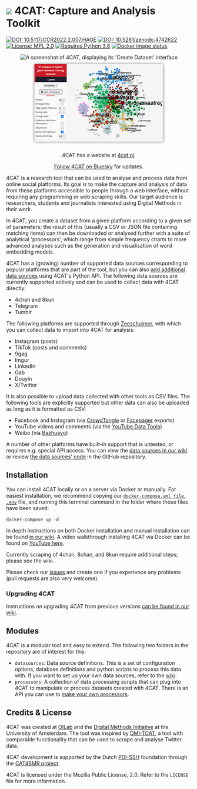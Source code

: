 # ![](https://github.com/digitalmethodsinitiative/4cat/tree/master/common/assets/logo_readme.png) 4CAT: Capture and Analysis Toolkit

[![DOI: 10.5117/CCR2022.2.007.HAGE](https://zenodo.org/badge/DOI/10.5117/ccr2022.2.007.hage.svg)](https://doi.org/10.5117/CCR2022.2.007.HAGE)
[![DOI: 10.5281/zenodo.4742622](https://zenodo.org/badge/DOI/10.5281/zenodo.4742622.svg)](https://doi.org/10.5281/zenodo.4742622)
[![License: MPL 2.0](https://img.shields.io/badge/license-MPL--2.0-informational)](https://github.com/digitalmethodsinitiative/4cat/blob/master/LICENSE)
[![Requires Python 3.8](https://img.shields.io/badge/py-v3.8-blue)](https://www.python.org/)
[![Docker image status](https://github.com/digitalmethodsinitiative/4cat/actions/workflows/docker_latest.yml/badge.svg)](https://github.com/digitalmethodsinitiative/4cat/actions/workflows/docker_latest.yml)

<p align="center"><img alt="A screenshot of 4CAT, displaying its 'Create Dataset' interface" src="common/assets/screenshot1.png"><img alt="A screenshot of 4CAT, displaying a network visualisation of a dataset" src="common/assets/screenshot2.png"></p>
<p align="center">4CAT has a website at <a href="https://4cat.nl">4cat.nl</a>.</p>
<p align="center"><a href="https://bsky.app/profile/4cat.nl">Follow 4CAT on Bluesky</a> for updates.</p>
4CAT is a research tool that can be used to analyse and process data from
online social platforms. Its goal is to make the capture and analysis of data
from these platforms accessible to people through a web interface, without
requiring any programming or web scraping skills. Our target audience is
researchers, students and journalists interested using Digital Methods in their
work.

In 4CAT, you create a dataset from a given platform according to a given set of
parameters; the result of this (usually a CSV or JSON file containing matching items)
can then be downloaded or analysed further with a suite of analytical
'processors', which range from simple frequency charts to more advanced analyses
such as the generation and visualisation of word embedding models.

4CAT has a (growing) number of supported data sources corresponding to popular
platforms that are part of the tool, but you can also [add additional data
sources](https://github.com/digitalmethodsinitiative/4cat/wiki/How-to-make-a-data-source)
using 4CAT's Python API. The following data sources are currently supported
actively and can be used to collect data with 4CAT directly:

* 4chan and 8kun
* Telegram
* Tumblr

The following platforms are supported through 
[Zeeschuimer](https://github.com/digitalmethodsinitiative/zeeschuimer), with 
which you can collect data to import into 4CAT for analysis:

* Instagram (posts)
* TikTok (posts and comments)
* 9gag
* Imgur
* LinkedIn
* Gab
* Douyin
* X/Twitter

It is also possible to upload data collected with other tools as CSV files. The
following tools are explicitly supported but other data can also be uploaded as
long as it is formatted as CSV:

* Facebook and Instagram (via [CrowdTangle](https://www.crowdtangle.com) or [Facepager](https://github.com/strohne/Facepager) exports)
* YouTube videos and comments (via the [YouTube Data Tools](https://ytdt.digitalmethods.net/))
* Weibo (via [Bazhuayu](https://www.bazhuayu.com/))

A number of other platforms have built-in support that is untested, or requires
e.g. special API access. You can view the [data sources in our wiki](https://github.com/digitalmethodsinitiative/4cat/wiki/Available-data-sources) or review [the data
sources' code](https://github.com/digitalmethodsinitiative/4cat/tree/master/datasources)
in the GitHub repository.

## Installation
You can install 4CAT locally or on a server via Docker or manually. For easiest installation, we recommend copying our [`docker-compose.yml file`](https://raw.githubusercontent.com/digitalmethodsinitiative/4cat/master/docker-compose.yml), [`.env`](https://raw.githubusercontent.com/digitalmethodsinitiative/4cat/master/.env) file, and running this terminal command in the folder where those files have been saved:

```
docker-compose up -d
```

In depth instructions on both Docker installation and manual installation can be found [in our
wiki](https://github.com/digitalmethodsinitiative/4cat/wiki/Installing-4CAT). A video walkthrough installing 4CAT via Docker can be found on [YouTube here](https://youtu.be/oWsB7bvNfOY).

Currently scraping of 4chan, 8chan, and 8kun require additional steps; please see the wiki.

Please check our
[issues](https://github.com/digitalmethodsinitiative/4cat/issues) and create
one if you experience any problems (pull requests are also very welcome).

### Upgrading 4CAT
Instructions on upgrading 4CAT from previous versions [can be found in our wiki](https://github.com/digitalmethodsinitiative/4cat/wiki/Upgrading-4CAT).

## Modules
4CAT is a modular tool and easy to extend. The following two folders in the 
repository are of interest for this: 

- `datasources`: Data source definitions. This is a set of configuration
  options, database definitions and python scripts to process this data with.
  If you want to set up your own data sources, refer to the
  [wiki](https://github.com/digitalmethodsinitiative/4cat/wiki/How-to-make-a-data-source).
- `processors`: A collection of data processing scripts that can plug into
  4CAT to manipulate or process datasets created with 4CAT. There is an API
  you can use to [make your own
  processors](https://github.com/digitalmethodsinitiative/4cat/wiki/How-to-make-a-processor).

## Credits & License
4CAT was created at [OILab](https://oilab.eu) and the
[Digital Methods Initiative](https://www.digitalmethods.net) at the University
of Amsterdam. The tool was inspired by
[DMI-TCAT](https://wiki.digitalmethods.net/Dmi/ToolDmiTcat), a tool with
comparable  functionality that can be used to scrape and analyse Twitter data.

4CAT development is supported by the Dutch [PDI-SSH](https://pdi-ssh.nl/en/)
foundation through the [CAT4SMR project](https://cat4smr.humanities.uva.nl/).

4CAT is licensed under the Mozilla Public License, 2.0. Refer to the `LICENSE`
file for more information.
